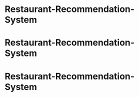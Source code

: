 # Restaurant-Recommendation-System
# Restaurant-Recommendation-System
# Restaurant-Recommendation-System
